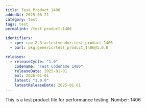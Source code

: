 ```yaml
---
title: Test Product 1406
addedAt: 2025-08-21
category: test
tags: test
permalink: /test-product-1406

identifiers:
  - cpe: cpe:2.3:a:testvendor:test_product_1406
  - purl: pkg:generic/test_product_1406@1.0.0

releases:
  - releaseCycle: "1.0"
    codename: "Test Codename 1406"
    releaseDate: 2025-01-01
    eol: 2026-01-01
    latest: "1.0.0"
    latestReleaseDate: 2025-01-01
---
```


This is a test product file for performance testing. Number: 1406
